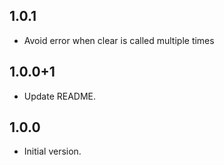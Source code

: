 ## 1.0.1
- Avoid error when clear is called multiple times

## 1.0.0+1
- Update README.

## 1.0.0
- Initial version.
